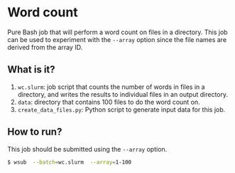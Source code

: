 # Word count

Pure Bash job that will perform a word count on files in a directory.
This job can be used to experiment with the `--array` option since
the file names are derived from the array ID.


## What is it?

1. `wc.slurm`: job script that counts the number of words in files
   in a directory, and writes the results to individual files in an
   output directory.
1. `data`: directory that contains 100 files to do the word count on.
1. `create_data_files.py`: Python script to generate input data for
   this job.


## How to run?

This job should be submitted using the `--array` option.
```bash
$ wsub  --batch=wc.slurm  --array=1-100
```

